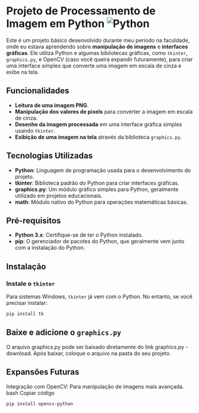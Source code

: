# Projeto de Processamento de Imagem em Python <img alt="Python" src="https://img.shields.io/badge/Python-3776AB?style=for-the-badge&logo=python&logoColor=white">

Este é um projeto básico desenvolvido durante meu período na faculdade, onde eu estava aprendendo sobre **manipulação de imagens** e **interfaces gráficas**. Ele utiliza Python e algumas bibliotecas gráficas, como `tkinter`, `graphics.py`, e OpenCV (caso você queira expandir futuramente), para criar uma interface simples que converte uma imagem em escala de cinza e exibe na tela.

## Funcionalidades

- **Leitura de uma imagem PNG**.
- **Manipulação dos valores de pixels** para converter a imagem em escala de cinza.
- **Desenho da imagem processada** em uma interface gráfica simples usando `tkinter`.
- **Exibição de uma imagem na tela** através da biblioteca `graphics.py`.

## Tecnologias Utilizadas

- **Python**: Linguagem de programação usada para o desenvolvimento do projeto.
- **tkinter**: Biblioteca padrão do Python para criar interfaces gráficas.
- **graphics.py**: Um módulo gráfico simples para Python, geralmente utilizado em projetos educacionais.
- **math**: Módulo nativo do Python para operações matemáticas básicas.

## Pré-requisitos

- **Python 3.x**: Certifique-se de ter o Python instalado.
- **pip**: O gerenciador de pacotes do Python, que geralmente vem junto com a instalação do Python.

## Instalação

### Instale o `tkinter`
Para sistemas Windows, `tkinter` já vem com o Python. No entanto, se você precisar instalar:

```bash
pip install tk
```

## Baixe e adicione o `graphics.py`
O arquivo graphics.py pode ser baixado diretamente do link graphics.py - download. Após baixar, coloque o arquivo na pasta do seu projeto.

## Expansões Futuras
Integração com OpenCV: Para manipulação de imagens mais avançada.
bash
Copiar código
```bash
pip install opencv-python
```